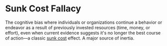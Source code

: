 # Sunk Cost Fallacy

The cognitive bias where individuals or organizations continue a behavior or endeavor as a result of previously invested resources (time, money, or effort), even when current evidence suggests it's no longer the best course of action—a classic [sunk cost](https://en.wikipedia.org/wiki/Sunk_cost) effect. A major source of inertia.
